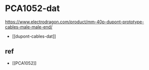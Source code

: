 
# PCA1052-dat

https://www.electrodragon.com/product/mm-40p-dupont-prototype-cables-male-male-end/

- [[dupont-cables-dat]]

## ref 

- [[PCA1052]]